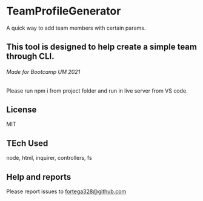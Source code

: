 # TeamProfileGenerator

A quick way to add team members with certain params. 

## This tool is designed to help create a simple team through CLI.
###### Made for Bootcamp UM 2021

Please run npm i from project folder and run in live server from VS code. 
## License
MIT

## TEch Used
node, html, inquirer, controllers, fs

## Help and reports
Please report issues to fortega328@github.com